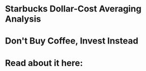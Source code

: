 # Starbucks Dollar-Cost Averaging Analysis
# Don't Buy Coffee, Invest Instead
# Read about it here: 
